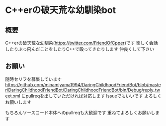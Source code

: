 # C++erの破天荒な幼馴染bot

## 概要

C++erの破天荒な幼馴染(https://twitter.com/FriendOfCpper)です
楽しく会話したりぶっ飛んだことをしたりC++で殴ってきたりします
仲良くして下さい

## お願い

随時セリフを募集しています
https://github.com/minamiyama1994/DaringChildhoodFriendBot/blob/master/DaringChildhoodFriendBot/DaringChildhoodFriendBot/bin/Debug/reply_tweet.xml
にpullreqを出していただければ対応します
Issueでもいいです
よろしくお願いします

もちろんソースコード本体へのpullreqも大歓迎です
重ねてよろしくお願いします